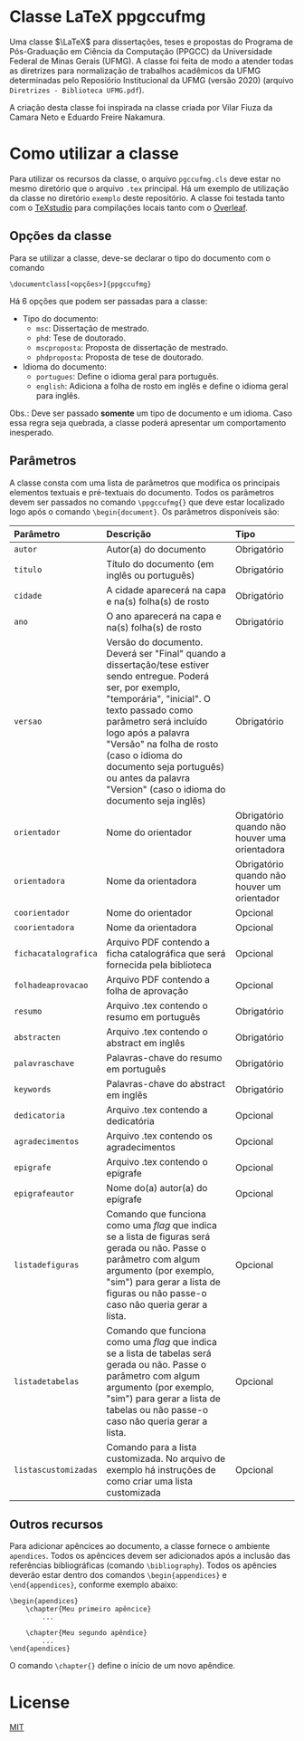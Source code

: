 # Classe LaTeX ppgccufmg
Uma classe $\LaTeX$ para dissertações, teses e propostas do Programa de Pós-Graduação em Ciência da Computação (PPGCC) da Universidade Federal de Minas Gerais (UFMG). A classe foi feita de modo a atender todas as diretrizes para normalização de trabalhos acadêmicos da UFMG determinadas pelo Reposiório Institucional da UFMG (versão 2020) (arquivo ```Diretrizes - Biblioteca UFMG.pdf```).

A criação desta classe foi inspirada na classe criada por Vilar Fiuza da Camara Neto e Eduardo Freire Nakamura.

# Como utilizar a classe
Para utilizar os recursos da classe, o arquivo ```pgccufmg.cls``` deve estar no mesmo diretório que o arquivo ```.tex``` principal. Há um exemplo de utilização da classe no diretório ```exemplo``` deste repositório. A classe foi testada tanto com o [TeXstudio](https://www.texstudio.org/) para compilações locais tanto com o [Overleaf](https://overleaf.com/).

## Opções da classe
 Para se utilizar a classe, deve-se declarar o tipo do documento com o comando

    \documentclass[<opções>]{ppgccufmg}

Há 6 opções que podem ser passadas para a classe:
- Tipo do documento:
    - ```msc```: Dissertação de mestrado.
    - ```phd```: Tese de doutorado.
    - ```mscproposta```: Proposta de dissertação de mestrado.
    - ```phdproposta```: Proposta de tese de doutorado.
- Idioma do documento:
    - ```portugues```: Define o idioma geral para português. 
    - ```english```: Adiciona a folha de rosto em inglẽs e define o idioma geral para inglês.

Obs.: Deve ser passado **somente** um tipo de documento e um idioma. Caso essa regra seja quebrada, a classe poderá apresentar um comportamento inesperado.

## Parâmetros
A classe consta com uma lista de parâmetros que modifica os principais elementos textuais e pré-textuais do documento. Todos os parâmetros devem ser passados no comando ```\ppgccufmg{}``` que deve estar localizado logo após o comando ```\begin{document}```. Os parâmetros disponíveis são:

| Parâmetro | Descrição | Tipo  |
| :---     | :---      | :--- |
| ```autor``` | Autor(a) do documento | Obrigatório |
| ```titulo``` | Título do documento (em inglês ou português) | Obrigatório |
| ```cidade``` | A cidade aparecerá na capa e na(s) folha(s) de rosto | Obrigatório |
| ```ano``` | O ano aparecerá na capa e na(s) folha(s) de rosto | Obrigatório |
| ```versao``` | Versão do documento. Deverá ser "Final" quando a  dissertação/tese estiver sendo entregue. Poderá ser, por exemplo, "temporária", "inicial". O texto passado como parâmetro será incluído logo após a palavra "Versão" na folha de rosto (caso o idioma do documento seja português) ou antes da palavra "Version" (caso o idioma do documento seja inglês) | Obrigatório |
| ```orientador``` | Nome do orientador | Obrigatório quando não houver uma orientadora |
| ```orientadora``` | Nome da orientadora | Obrigatório quando não houver um orientador |
| ```coorientador``` | Nome do orientador | Opcional |
| ```coorientadora``` | Nome da orientadora | Opcional |
| ```fichacatalografica``` | Arquivo PDF contendo a ficha catalográfica que será fornecida pela biblioteca | Opcional |
| ```folhadeaprovacao``` | Arquivo PDF contendo a folha de aprovação | Opcional |
| ```resumo``` | Arquivo .tex contendo o resumo em português | Obrigatório |
| ```abstracten``` | Arquivo .tex contendo o abstract em inglês | Obrigatório |
| ```palavraschave``` | Palavras-chave do resumo em português | Obrigatório |
| ```keywords``` | Palavras-chave do abstract em inglês | Obrigatório |
| ```dedicatoria``` | Arquivo .tex contendo a dedicatória | Opcional
| ```agradecimentos``` | Arquivo .tex contendo os agradecimentos | Opcional |
| ```epigrafe``` | Arquivo .tex contendo o epígrafe | Opcional |
| ```epigrafeautor``` | Nome do(a) autor(a) do epígrafe | Opcional |
| ```listadefiguras``` | Comando que funciona como uma *flag* que indica se a lista de figuras será gerada ou não. Passe o parâmetro com algum argumento (por exemplo, "sim") para gerar a lista de figuras ou não passe-o caso não queria gerar a lista. | Opcional |
| ```listadetabelas``` | Comando que funciona como uma *flag* que indica se a lista de tabelas será gerada ou não. Passe o parâmetro com algum argumento (por exemplo, "sim") para gerar a lista de tabelas ou não passe-o caso não queria gerar a lista. | Opcional |
| ```listascustomizadas``` | Comando para a lista customizada. No arquivo de exemplo há instruções de como criar uma lista customizada | Opcional |

## Outros recursos
Para adicionar apêncices ao documento, a classe fornece o ambiente ```apendices```. Todos os apêncices devem ser adicionados após a inclusão das referências bibliográficas (comando ```\bibliography```). Todos os apêncies deverão estar dentro dos comandos ```\begin{appendices}``` e ```\end{appendices}```, conforme exemplo abaixo:

    \begin{apendices}
        \chapter{Meu primeiro apêncice}
            ...
        
        \chapter{Meu segundo apêndice}
            ...
    \end{apendices}

O comando ```\chapter{}``` define o início de um novo apêndice.

# License
[MIT](https://choosealicense.com/licenses/mit)